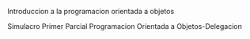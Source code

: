 Introduccion a la programacion orientada a objetos 

Simulacro Primer Parcial 
Programacion Orientada a Objetos-Delegacion
